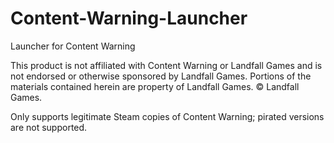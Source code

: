 # Content-Warning-Launcher
Launcher for Content Warning

This product is not affiliated with Content Warning or Landfall Games and is not endorsed or otherwise sponsored by Landfall Games. Portions of the materials contained herein are property of Landfall Games. © Landfall Games.

Only supports legitimate Steam copies of Content Warning; pirated versions are not supported.
